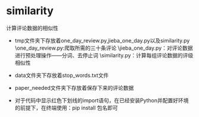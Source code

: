 ﻿# similarity
计算评论数据的相似性

- tmp文件夹下存放着one_day_review.py,jieba_one_day.py以及similarity.py
\one_day_review.py:爬取所需的三十条评论
\jieba_one_day.py：对评论数据进行预处理操作——分词、去停止词
\similarity.py：计算每组评论数据的评级相似性

- data文件夹下存放着stop_words.txt文件

- paper_needed文件夹下存放着保存下来的评论数据

- 对于代码中显示红色下划线的import语句，在已经安装Python并配置好环境的前提下，在终端使用：pip install 包名即可